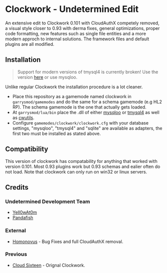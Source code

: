 # Clockwork - Undetermined Edit
An extensive edit to Clockwork 0.101 with CloudAuthX competely removed, a visual style closer to 0.93 with derma fixes, general optimizations, proper code formatting, new features such as single file entities and a more modern approch to internal solutions. The framework files and default plugins are all modified.

## Installation
>Support for modern versions of tmysql4 is currently broken! Use the version [here](https://github.com/CloudSixteen/Clockwork/tree/master/upload/garrysmod/lua/bin) or use mysqloo.

Unlike regular Clockwork the installation procedure is a lot cleaner. 
- Place this repository as a gamemode named clockwork in `garrysmod/gamemodes` and do the same for a schema gamemode (e.g HL2 RP). The schema gamemode is the one that actually gets loaded.
- At `garrysmod/lua/bin` place the .dll of either [mysqloo](https://github.com/FredyH/MySQLOO/releases) or [tmysql4](https://github.com/SuperiorServers/gm_tmysql4/releases) as well as [cwutils](https://www.dropbox.com/sh/dpdvc2ax04zghh1/AADAobyoYcEjjQ1ynoNzlrqFa?dl=0).
- Configure `gamemodes/clockwork/clockwork.cfg` with your database settings, "mysqloo", "tmysql4" and "sqlite" are available as adapters, the first two must be installed as stated above.

## Compatibility
This version of clockwork has compatability for anything that worked with version 0.101. Most 0.93 plugins work but 0.93 schemas and ealier often do not load. Note that clockwork can only run on win32 or linux servers.

## Credits
### Undetermined Development Team
- [Yell0wAt0m](https://github.com/Yell0wAt0m)
- [Pandafish](https://github.com/Awoowogei)
### External
- [Homonovus](https://github.com/homonovus) - Bug Fixes and full CloudAuthX removal.
### Previous
- [Cloud Sixteen](https://github.com/CloudSixteen) - Orignal Clockwork.
